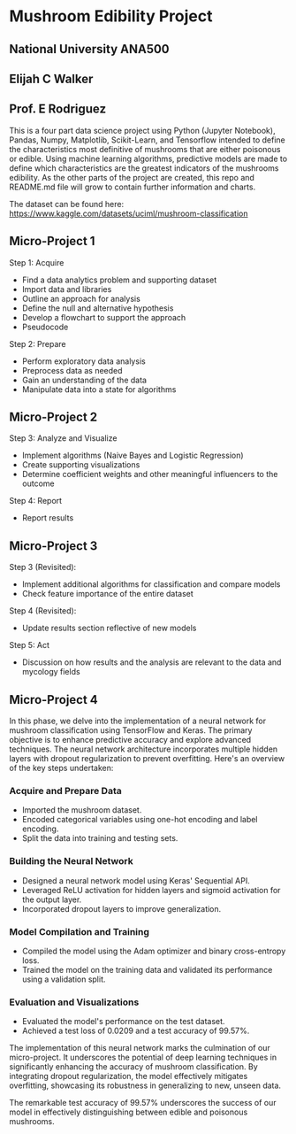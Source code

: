 # Mushroom Edibility Project

## National University ANA500

## Elijah C Walker

## Prof. E Rodriguez

This is a four part data science project using Python (Jupyter Notebook), Pandas, Numpy, Matplotlib, Scikit-Learn, and Tensorflow intended to define the characteristics most definitive of mushrooms that are either poisonous or edible. Using machine learning algorithms, predictive models are made to define which characteristics are the greatest indicators of the mushrooms edibility. As the other parts of the project are created, this repo and README.md file will grow to contain further information and charts.

The dataset can be found here:
https://www.kaggle.com/datasets/uciml/mushroom-classification

## Micro-Project 1

Step 1: Acquire

-   Find a data analytics problem and supporting dataset
-   Import data and libraries
-   Outline an approach for analysis
-   Define the null and alternative hypothesis
-   Develop a flowchart to support the approach
-   Pseudocode

Step 2: Prepare

-   Perform exploratory data analysis
-   Preprocess data as needed
-   Gain an understanding of the data
-   Manipulate data into a state for algorithms

## Micro-Project 2

Step 3: Analyze and Visualize

-   Implement algorithms (Naive Bayes and Logistic Regression)
-   Create supporting visualizations
-   Determine coefficient weights and other meaningful influencers to the outcome

Step 4: Report

-   Report results

## Micro-Project 3

Step 3 (Revisited):

-   Implement additional algorithms for classification and compare models
-   Check feature importance of the entire dataset

Step 4 (Revisited):

-   Update results section reflective of new models

Step 5: Act

-   Discussion on how results and the analysis are relevant to the data and mycology fields


## Micro-Project 4

In this phase, we delve into the implementation of a neural network for mushroom classification using TensorFlow and Keras. The primary objective is to enhance predictive accuracy and explore advanced techniques. The neural network architecture incorporates multiple hidden layers with dropout regularization to prevent overfitting. Here's an overview of the key steps undertaken:

### Acquire and Prepare Data

- Imported the mushroom dataset.
- Encoded categorical variables using one-hot encoding and label encoding.
- Split the data into training and testing sets.

### Building the Neural Network

- Designed a neural network model using Keras' Sequential API.
- Leveraged ReLU activation for hidden layers and sigmoid activation for the output layer.
- Incorporated dropout layers to improve generalization.

### Model Compilation and Training

- Compiled the model using the Adam optimizer and binary cross-entropy loss.
- Trained the model on the training data and validated its performance using a validation split.

### Evaluation and Visualizations

- Evaluated the model's performance on the test dataset.
- Achieved a test loss of 0.0209 and a test accuracy of 99.57%.

The implementation of this neural network marks the culmination of our micro-project. It underscores the potential of deep learning techniques in significantly enhancing the accuracy of mushroom classification. By integrating dropout regularization, the model effectively mitigates overfitting, showcasing its robustness in generalizing to new, unseen data.

The remarkable test accuracy of 99.57% underscores the success of our model in effectively distinguishing between edible and poisonous mushrooms.
